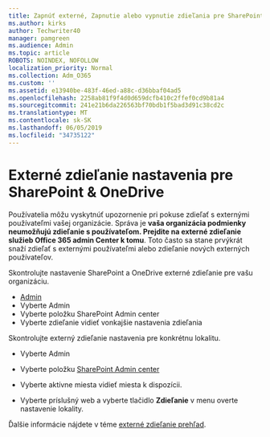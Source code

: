 ```yaml
---
title: Zapnúť externé, Zapnutie alebo vypnutie zdieľania pre SharePoint
ms.author: kirks
author: Techwriter40
manager: pamgreen
ms.audience: Admin
ms.topic: article
ROBOTS: NOINDEX, NOFOLLOW
localization_priority: Normal
ms.collection: Adm_O365
ms.custom: ''
ms.assetid: e13940be-483f-46ed-a88c-d36bbaf04ad5
ms.openlocfilehash: 2258ab81f9f4d0d659dcfb410c2ffef0cd9b81a4
ms.sourcegitcommit: 241e21b6da226563bf70bdb1f5bad3d91c38cd2c
ms.translationtype: MT
ms.contentlocale: sk-SK
ms.lasthandoff: 06/05/2019
ms.locfileid: "34735122"
---
```

# <a name="external-sharing-settings-for-sharepoint--onedrive"></a>Externé zdieľanie nastavenia pre SharePoint & OneDrive

Používatelia môžu vyskytnúť upozornenie pri pokuse zdieľať s externými používateľmi vašej organizácie. Správa je **vaša organizácia podmienky neumožňujú zdieľanie s používateľom. Prejdite na externé zdieľanie služieb Office 365 admin Center k tomu**. Toto často sa stane prvýkrát snaží zdieľať s externými používateľmi alebo zdieľanie nových externých používateľov.

Skontrolujte nastavenie SharePoint a OneDrive externé zdieľanie pre vašu organizáciu.

- [Admin](https://admin.microsoft.com/AdminPortal/Home#/homepage">https://admin.microsoft.com/)
- Vyberte Admin
- Vyberte položku SharePoint Admin center
- Vyberte zdieľanie vidieť vonkajšie nastavenia zdieľania

Skontrolujte externý zdieľanie nastavenia pre konkrétnu lokalitu.

- Vyberte Admin

- Vyberte položku [SharePoint Admin center](https://admin.microsoft.com/AdminPortal/Home#/homepage">https://admin.microsoft.com/)

- Vyberte aktívne miesta vidieť miesta k dispozícii.
- Vyberte príslušný web a vyberte tlačidlo **Zdieľanie** v menu overte nastavenie lokality.

Ďalšie informácie nájdete v téme [externé zdieľanie prehľad](https://docs.microsoft.com/en-us/sharepoint/external-sharing-overview).